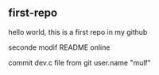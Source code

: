 ## first-repo
hello world,
this is a first repo in my github

seconde modif README online

commit dev.c file from git user.name "mulf"
